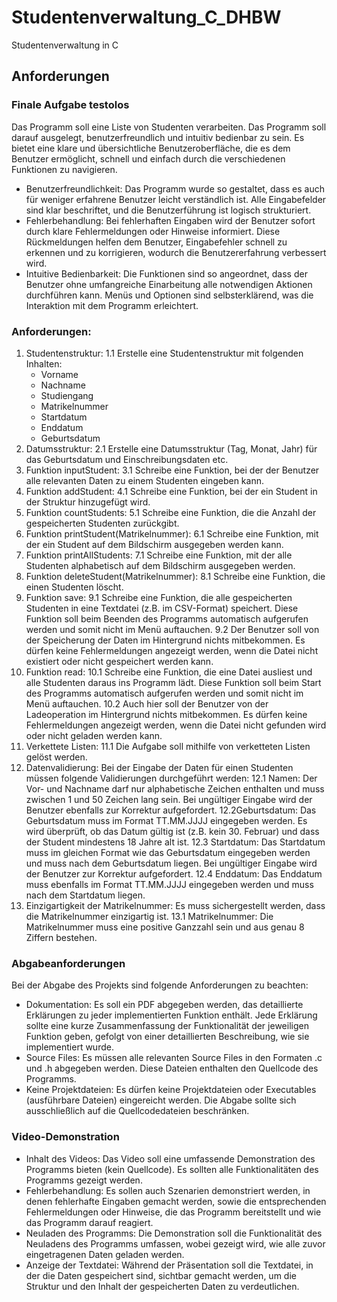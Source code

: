 # Studentenverwaltung_C_DHBW
Studentenverwaltung in C

## Anforderungen

### Finale Aufgabe testolos
Das Programm soll eine Liste von Studenten verarbeiten. Das Programm soll darauf ausgelegt, benutzerfreundlich und intuitiv bedienbar zu sein. Es bietet eine klare und übersichtliche Benutzeroberfläche, die es dem Benutzer ermöglicht, schnell und einfach durch die verschiedenen Funktionen zu navigieren.
- Benutzerfreundlichkeit:
Das Programm wurde so gestaltet, dass es auch für weniger erfahrene Benutzer leicht verständlich ist. Alle Eingabefelder sind klar beschriftet, und die Benutzerführung ist logisch strukturiert.
- Fehlerbehandlung:
Bei fehlerhaften Eingaben wird der Benutzer sofort durch klare Fehlermeldungen oder Hinweise informiert. Diese Rückmeldungen helfen dem Benutzer, Eingabefehler schnell zu erkennen und zu korrigieren, wodurch die Benutzererfahrung verbessert wird.
- Intuitive Bedienbarkeit:
Die Funktionen sind so angeordnet, dass der Benutzer ohne umfangreiche Einarbeitung alle notwendigen Aktionen durchführen kann. Menüs und Optionen sind selbsterklärend, was die Interaktion mit dem Programm erleichtert.
### Anforderungen:
1. Studentenstruktur:
  1.1 Erstelle eine Studentenstruktur mit folgenden Inhalten:
    - Vorname
    - Nachname
    - Studiengang
    - Matrikelnummer
    - Startdatum
    - Enddatum
    - Geburtsdatum
2. Datumsstruktur:
  2.1 Erstelle eine Datumsstruktur (Tag, Monat, Jahr) für das Geburtsdatum und Einschreibungsdaten etc.
3. Funktion inputStudent:
  3.1 Schreibe eine Funktion, bei der der Benutzer alle relevanten Daten zu einem Studenten eingeben kann.
4. Funktion addStudent:
  4.1 Schreibe eine Funktion, bei der ein Student in der Struktur hinzugefügt wird.
5. Funktion countStudents:
  5.1 Schreibe eine Funktion, die die Anzahl der gespeicherten Studenten zurückgibt.
6. Funktion printStudent(Matrikelnummer):
  6.1 Schreibe eine Funktion, mit der ein Student auf dem Bildschirm ausgegeben werden kann.
7. Funktion printAllStudents:
  7.1 Schreibe eine Funktion, mit der alle Studenten alphabetisch auf dem Bildschirm ausgegeben werden.
8. Funktion deleteStudent(Matrikelnummer):
  8.1 Schreibe eine Funktion, die einen Studenten löscht.
9. Funktion save:
  9.1 Schreibe eine Funktion, die alle gespeicherten Studenten in eine Textdatei (z.B. im CSV-Format) speichert. Diese Funktion soll beim Beenden des Programms automatisch aufgerufen werden und somit nicht im Menü auftauchen.
  9.2 Der Benutzer soll von der Speicherung der Daten im Hintergrund nichts mitbekommen. Es dürfen keine Fehlermeldungen angezeigt werden, wenn die Datei nicht existiert oder nicht gespeichert werden kann.
10. Funktion read:
  10.1 Schreibe eine Funktion, die eine Datei ausliest und alle Studenten daraus ins Programm lädt. Diese Funktion soll beim Start des Programms automatisch aufgerufen werden und somit nicht im Menü auftauchen.
  10.2 Auch hier soll der Benutzer von der Ladeoperation im Hintergrund nichts mitbekommen. Es dürfen keine Fehlermeldungen angezeigt werden, wenn die Datei nicht gefunden wird oder nicht geladen werden kann.
11. Verkettete Listen:
  11.1 Die Aufgabe soll mithilfe von verketteten Listen gelöst werden.
12. Datenvalidierung: Bei der Eingabe der Daten für einen Studenten müssen folgende Validierungen durchgeführt werden:
  12.1 Namen: Der Vor- und Nachname darf nur alphabetische Zeichen enthalten und muss zwischen 1 und 50 Zeichen lang sein. Bei ungültiger Eingabe wird der Benutzer ebenfalls zur Korrektur aufgefordert.
  12.2Geburtsdatum: Das Geburtsdatum muss im Format TT.MM.JJJJ eingegeben werden. Es wird überprüft, ob das Datum gültig ist (z.B. kein 30. Februar) und dass der Student mindestens 18 Jahre alt ist.
  12.3 Startdatum: Das Startdatum muss im gleichen Format wie das Geburtsdatum eingegeben werden und muss nach dem Geburtsdatum liegen. Bei ungültiger Eingabe wird der Benutzer zur Korrektur aufgefordert.
  12.4 Enddatum: Das Enddatum muss ebenfalls im Format TT.MM.JJJJ eingegeben werden und muss nach dem Startdatum liegen.
13. Einzigartigkeit der Matrikelnummer: Es muss sichergestellt werden, dass die Matrikelnummer einzigartig ist.
  13.1 Matrikelnummer: Die Matrikelnummer muss eine positive Ganzzahl sein und aus genau 8 Ziffern bestehen.

### Abgabeanforderungen

Bei der Abgabe des Projekts sind folgende Anforderungen zu beachten:

- Dokumentation: Es soll ein PDF abgegeben werden, das detaillierte Erklärungen zu jeder implementierten Funktion enthält. Jede Erklärung sollte eine kurze Zusammenfassung der Funktionalität der jeweiligen Funktion geben, gefolgt von einer detaillierten Beschreibung, wie sie implementiert wurde.
- Source Files: Es müssen alle relevanten Source Files in den Formaten .c und .h abgegeben werden. Diese Dateien enthalten den Quellcode des Programms.
- Keine Projektdateien: Es dürfen keine Projektdateien oder Executables (ausführbare Dateien) eingereicht werden. Die Abgabe sollte sich ausschließlich auf die Quellcodedateien beschränken.

### Video-Demonstration
- Inhalt des Videos: Das Video soll eine umfassende Demonstration des Programms bieten (kein Quellcode). Es sollten alle Funktionalitäten des Programms gezeigt werden.
- Fehlerbehandlung: Es sollen auch Szenarien demonstriert werden, in denen fehlerhafte Eingaben gemacht werden, sowie die entsprechenden Fehlermeldungen oder Hinweise, die das Programm bereitstellt und wie das Programm darauf reagiert.
- Neuladen des Programms: Die Demonstration soll die Funktionalität des Neuladens des Programms umfassen, wobei gezeigt wird, wie alle zuvor eingetragenen Daten geladen werden.
- Anzeige der Textdatei: Während der Präsentation soll die Textdatei, in der die Daten gespeichert sind, sichtbar gemacht werden, um die Struktur und den Inhalt der gespeicherten Daten zu verdeutlichen.
